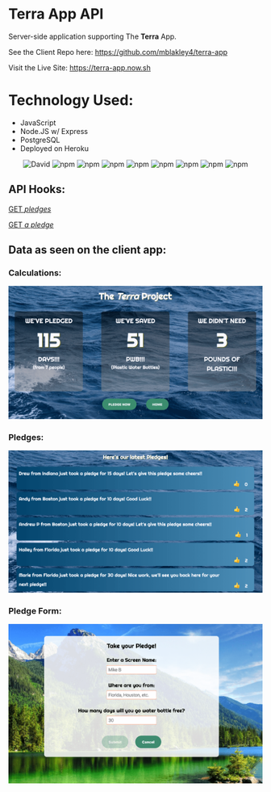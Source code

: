 # Terra App API

Server-side application supporting The **Terra** App.

See the Client Repo here:  https://github.com/mblakley4/terra-app

Visit the Live Site: https://terra-app.now.sh


# Technology Used:
  - JavaScript
  - Node.JS w/ Express
  - PostgreSQL
  - Deployed on Heroku



  <p align="center">
    <img alt="David" src="https://img.shields.io/david/dev/mblakley4/terra-api">
    <img alt="npm" src="https://img.shields.io/npm/v/npm">
    <img alt="npm" src="https://img.shields.io/npm/v/express?label=express.js">
    <img alt="npm" src="https://img.shields.io/npm/v/cors?label=cors">
    <img alt="npm" src="https://img.shields.io/npm/v/xss?label=xss">
    <img alt="npm" src="https://img.shields.io/npm/v/knex?label=knex">
    <img alt="npm" src="https://img.shields.io/npm/v/pg?label=pg">
    <img alt="npm" src="https://img.shields.io/npm/v/chai?label=chai">
    <img alt="npm" src="https://img.shields.io/npm/v/mocha?label=mocha">
  </p>


## API Hooks:

[GET *pledges*](https://terra-api-50131.herokuapp.com/api/pledges)

[GET *a pledge*](https://terra-api-50131.herokuapp.com/api/pledges/1)



## Data as seen on the client app:

### Calculations:

![Calculations](/src/screenshots/Calculations.png)

### Pledges:

![Pledges](/src/screenshots/Pledges.png)

### Pledge Form:

![PledgeForm](/src/screenshots/PledgeForm.png)
